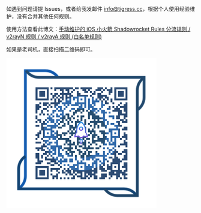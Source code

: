 如遇到问题请提 Issues，或者给我发邮件 <a href="mailto:info@tigress.cc">info@tigress.cc</a>，根据个人使用经验维护，没有合并其他任何规则。

使用方法查看此博文：[手动维护的 iOS 小火箭 Shadowrocket Rules 分流规则 / v2rayN 规则 / v2rayA 规则 (白名单规则)](https://tigress.cc/2024/03/31/shadowrocket-rules/)</a>

如果是老司机，直接扫描二维码即可。

![二维码](https://github.com/huijingfei/Shadowrocket-Rules/blob/main/QR%20Code/shadowrocket.png?raw=true)

